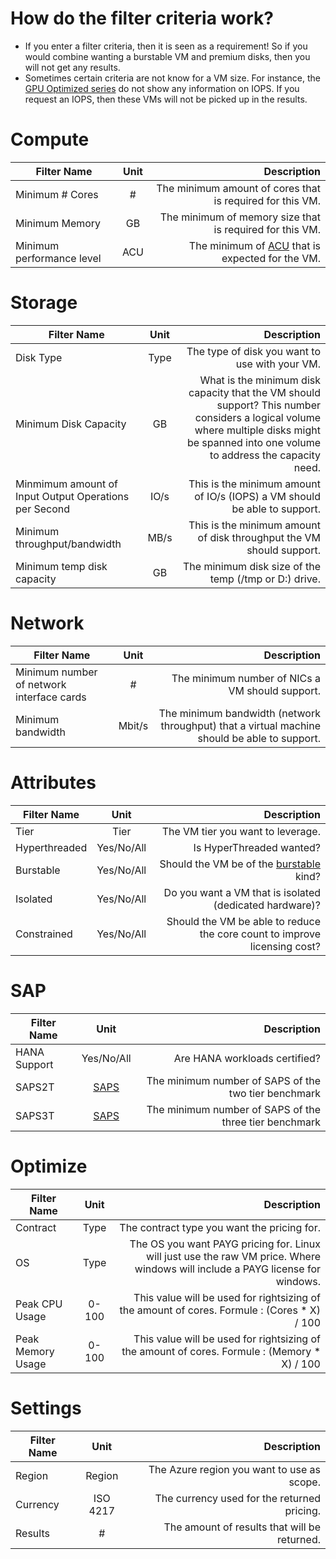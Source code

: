 # How do the filter criteria work?
* If you enter a filter criteria, then it is seen as a requirement! So if you would combine wanting a burstable VM and premium disks, then you will not get any results.
* Sometimes certain criteria are not know for a VM size. For instance, the [GPU Optimized series](https://docs.microsoft.com/en-us/azure/virtual-machines/windows/sizes-gpu) do not show any information on IOPS. If you request an IOPS, then these VMs will not be picked up in the results.


# Compute

| Filter Name | Unit | Description |
| ------ | :--: | ----------: |
| Minimum # Cores | # | The minimum amount of cores that is required for this VM. |
| Minimum Memory | GB | The minimum of memory size that is required for this VM. |
| Minimum performance level | ACU | The minimum of [ACU](https://docs.microsoft.com/en-us/azure/virtual-machines/windows/acu) that is expected for the VM. |


# Storage

| Filter Name | Unit | Description |
| ------ | :--: | ----------: |
| Disk Type | Type | The type of disk you want to use with your VM. |
| Minimum Disk Capacity | GB | What is the minimum disk capacity that the VM should support? This number considers a logical volume where multiple disks might be spanned into one volume to address the capacity need. |
| Minmimum amount of Input Output Operations per Second | IO/s | This is the minimum amount of IO/s (IOPS) a VM should be able to support. |
| Minimum throughput/bandwidth | MB/s | This is the minimum amount of disk throughput the VM should support. |
| Minimum temp disk capacity | GB | The minimum disk size of the temp (/tmp or D:\) drive. |


# Network

| Filter Name | Unit | Description |
| ------ | :--: | ----------: |
| Minimum number of network interface cards | # | The minimum number of NICs a VM should support.  |
| Minimum bandwidth | Mbit/s | The minimum bandwidth (network throughput) that a virtual machine should be able to support. |


# Attributes

| Filter Name | Unit | Description |
| ------ | :--: | ----------: |
| Tier | Tier | The VM tier you want to leverage.  |
| Hyperthreaded | Yes/No/All | Is HyperThreaded wanted? |
| Burstable | Yes/No/All | Should the VM be of the [burstable](https://docs.microsoft.com/en-us/azure/virtual-machines/windows/b-series-burstable) kind? |
| Isolated | Yes/No/All | Do you want a VM that is isolated (dedicated hardware)? |
| Constrained | Yes/No/All | Should the VM be able to reduce the core count to improve licensing cost? |


# SAP

| Filter Name | Unit | Description |
| ------ | :--: | ----------: |
| HANA Support | Yes/No/All | Are HANA workloads certified? |
| SAPS2T | [SAPS](https://www.sap.com/about/benchmark.html) | The minimum number of SAPS of the two tier benchmark |
| SAPS3T | [SAPS](https://www.sap.com/about/benchmark.html) | The minimum number of SAPS of the three tier benchmark |


# Optimize

| Filter Name | Unit | Description |
| ------ | :--: | ----------: |
| Contract | Type | The contract type you want the pricing for. |
| OS | Type | The OS you want PAYG pricing for. Linux will just use the raw VM price. Where windows will include a PAYG license for windows. |
| Peak CPU Usage | 0-100 | This value will be used for rightsizing of the amount of cores. Formule : (Cores * X) / 100 |
| Peak Memory Usage | 0-100 | This value will be used for rightsizing of the amount of cores. Formule : (Memory * X) / 100 |


# Settings

| Filter Name | Unit | Description |
| ------ | :--: | ----------: |
| Region | Region | The Azure region you want to use as scope. |
| Currency | ISO 4217 | The currency used for the returned pricing. |
| Results | # | The amount of results that will be returned. |

